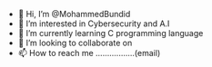 - 👋 Hi, I’m @MohammedBundid
- 👀 I’m interested in Cybersecurity and A.I
- 🌱 I’m currently learning C programming language
- 💞️ I’m looking to collaborate on 
- 📫 How to reach me .................(email)

<!---
MohammedBundid/MohammedBundid is a ✨ special ✨ repository because its `README.md` (this file) appears on your GitHub profile.
You can click the Preview link to take a look at your changes.
--->
